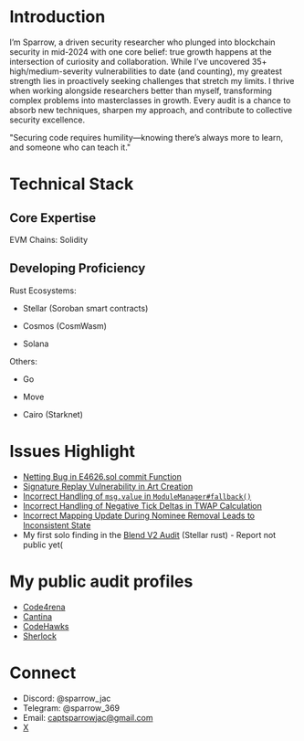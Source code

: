 # Introduction
I’m Sparrow, a driven security researcher who plunged into blockchain security in mid-2024 with one core belief: true growth happens at the intersection of curiosity and collaboration. While I’ve uncovered 35+ high/medium-severity vulnerabilities to date (and counting), my greatest strength lies in proactively seeking challenges that stretch my limits. I thrive when working alongside researchers better than myself, transforming complex problems into masterclasses in growth. Every audit is a chance to absorb new techniques, sharpen my approach, and contribute to collective security excellence.

"Securing code requires humility—knowing there’s always more to learn, and someone who can teach it."

# Technical Stack
## Core Expertise
EVM Chains: Solidity

## Developing Proficiency
Rust Ecosystems:

- Stellar (Soroban smart contracts)

- Cosmos (CosmWasm)

- Solana
  
Others:

- Go 

- Move 

- Cairo (Starknet)

# Issues Highlight
- [Netting Bug in E4626.sol commit Function](https://github.com/sherlock-audit/2025-04-burve-judging/issues/490)
- [Signature Replay Vulnerability in Art Creation](https://github.com/code-423n4/2024-08-phi-findings/issues/83)
- [Incorrect Handling of `msg.value` in `ModuleManager#fallback()`](https://codehawks.cyfrin.io/c/2024-07-biconomy/s/168)
- [Incorrect Handling of Negative Tick Deltas in TWAP Calculation](https://github.com/code-423n4/2024-05-predy-findings/issues/90)
- [Incorrect Mapping Update During Nominee Removal Leads to Inconsistent State](https://github.com/code-423n4/2024-05-olas-findings/issues/74)
- My first solo finding in the [Blend V2 Audit](https://code4rena.com/audits/2025-02-blend-v2-audit-certora-formal-verification) (Stellar rust) - Report not public yet(

# My public audit profiles
- [Code4rena](https://code4rena.com/@Sparrow)
- [Cantina](https://cantina.xyz/u/Sparrow)
- [CodeHawks](https://profiles.cyfrin.io/u/sparrow)
- [Sherlock](https://audits.sherlock.xyz/watson/Sparrow_Jac)

# Connect
- Discord: @sparrow_jac
- Telegram: @sparrow_369
- Email: captsparrowjac@gmail.com
- [X](https://x.com/captsparrowjac)
